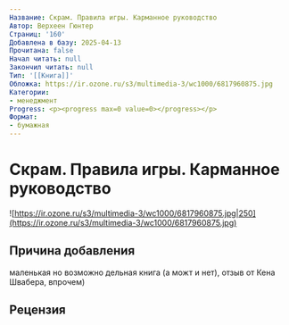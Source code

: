 ```yaml
---
Название: Скрам. Правила игры. Карманное руководство
Автор: Верхеен Гюнтер
Страниц: '160'
Добавлена в базу: 2025-04-13
Прочитана: false
Начал читать: null
Закончил читать: null
Тип: '[[Книга]]'
Обложка: https://ir.ozone.ru/s3/multimedia-3/wc1000/6817960875.jpg
Категории:
- менеджмент
Progress: <p><progress max=0 value=0></progress></p>
Формат:
- бумажная
---
```

# Скрам. Правила игры. Карманное руководство

![https://ir.ozone.ru/s3/multimedia-3/wc1000/6817960875.jpg|250](https://ir.ozone.ru/s3/multimedia-3/wc1000/6817960875.jpg)

## Причина добавления

маленькая но возможно дельная книга (а можт и нет), отзыв от Кена Швабера, впрочем)

## Рецензия